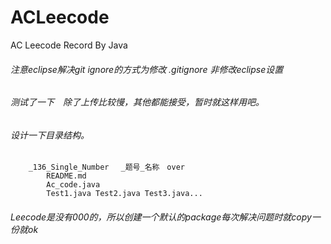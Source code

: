 # ACLeecode
AC Leecode Record By Java


###### 注意eclipse解决git ignore的方式为修改 .gitignore 非修改eclipse设置

###### 测试了一下　除了上传比较慢，其他都能接受，暂时就这样用吧。

###### 设计一下目录结构。　
		_136_Single_Number 　_题号_名称　over
			README.md
			Ac_code.java
			Test1.java Test2.java Test3.java...
			
###### Leecode是没有000的，所以创建一个默认的package每次解决问题时就copy一份就ok